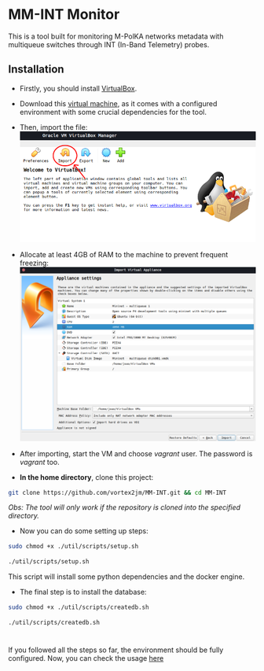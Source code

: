 # MM-INT Monitor

This is a tool built for monitoring M-PolKA networks metadata with multiqueue switches through INT (In-Band Telemetry) probes. 

## Installation

 - Firstly, you should install [VirtualBox](https://www.virtualbox.org/wiki/Downloads).

 - Download this [virtual machine](https://drive.google.com/file/d/13a50AjPgYaTHknkU71zguEEmLHHJq54i/view), as it comes with a configured environment with some crucial dependencies for the tool.
 - Then, import the file:
 ![](./docs/assets/vbox.png)
 - Allocate at least 4GB of RAM to the machine to prevent frequent freezing:
 ![](./docs/assets/vmconfig.png)
 - After importing, start the VM and choose *vagrant* user. The password is *vagrant* too.
 - **In the home directory**, clone this project:
```bash
git clone https://github.com/vortex2jm/MM-INT.git && cd MM-INT
```
*Obs: The tool will only work if the repository is cloned into the specified directory.*
 - Now you can do some setting up steps:
```bash
sudo chmod +x ./util/scripts/setup.sh
```
```bash
./util/scripts/setup.sh
```
This script will install some python dependencies and the docker engine.
 
 - The final step is to install the database:
```bash
sudo chmod +x ./util/scripts/createdb.sh
```
```bash
./util/scripts/createdb.sh
```

#
 
If you followed all the steps so far, the environment should be fully configured. Now, you can check the usage [here]()
